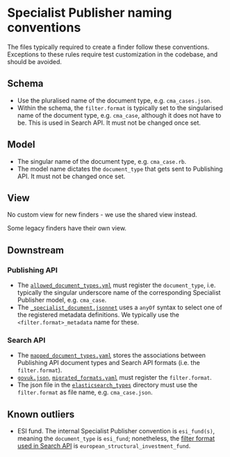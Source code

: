 # Specialist Publisher naming conventions

The files typically required to create a finder follow these conventions. Exceptions to these rules require test customization in the codebase, and should be avoided.

## Schema
- Use the pluralised name of the document type, e.g. `cma_cases.json`.
- Within the schema, the `filter.format` is typically set to the singularised name of the document type, e.g. `cma_case`, although it does not have to be. This is used in Search API. It must not be changed once set.

## Model
- The singular name of the document type, e.g. `cma_case.rb`.
- The model name dictates the `document_type` that gets sent to Publishing API. It must not be changed once set.

## View
No custom view for new finders - we use the shared view instead.

Some legacy finders have their own view.

## Downstream

### Publishing API

- The [`allowed_document_types.yml`][allowed_document_types.yml] must register the `document_type`, i.e. typically the singular underscore name of the corresponding Specialist Publisher model, e.g. `cma_case`.
- The [`_specialist_document.jsonnet`][_specialist_document.jsonnet] uses a `anyOf` syntax to select one of the registered metadata definitions. We typically use the `<filter.format>_metadata` name for these. 

### Search API
- The [`mapped_document_types.yaml`][mapped_document_types] stores the associations between Publishing API document types and Search API formats (i.e. the `filter.format`).
- [`govuk.json`][govuk.json], [`migrated_formats.yaml`][migrated_formats.yaml] must register the `filter.format`.
- The json file in the [`elasticsearch_types`][elasticsearch_types] directory must use the `filter.format` as file name, e.g. `cma_case.json`.


## Known outliers
- ESI fund. The internal Specialist Publisher convention is `esi_fund(s)`, meaning the `document_type` is `esi_fund`; nonetheless, the [filter format used in Search API](https://github.com/alphagov/search-api/blob/fea45f195b48a31cf48f09ddf2bced9ccc390752/config/govuk_index/mapped_document_types.yaml#L41) is `european_structural_investment_fund`.


[mapped_document_types]: https://github.com/alphagov/search-api/blob/fea45f195b48a31cf48f09ddf2bced9ccc390752/config/govuk_index/mapped_document_types.yaml
[govuk.json]: https://github.com/alphagov/search-api/blob/main/config/schema/indexes/govuk.json
[migrated_formats.yaml]: https://github.com/alphagov/search-api/blob/main/config/govuk_index/migrated_formats.yaml
[elasticsearch_types]: https://github.com/alphagov/search-api/tree/main/config/schema/elasticsearch_types
[allowed_document_types.yml]: https://github.com/alphagov/publishing-api/blob/main/content_schemas/allowed_document_types.yml
[_specialist_document.jsonnet]: https://github.com/alphagov/publishing-api/blob/main/content_schemas/formats/shared/definitions/_specialist_document.jsonnet